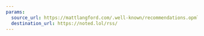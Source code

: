 ```yaml
---
params:
  source_url: https://mattlangford.com/.well-known/recommendations.opml
  destination_url: https://noted.lol/rss/
---
```

